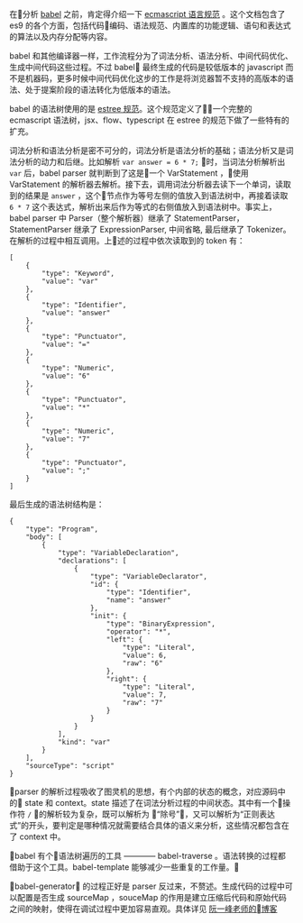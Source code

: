在分析 [babel](https://github.com/babel/babel) 之前，肯定得介绍一下 [ecmascript 语言规范](http://www.ecma-international.org/ecma-262/9.0/#sec-intro) 。这个文档包含了 es9 的各个方面，包括代码编码、语法规范、内置库的功能逻辑、语句和表达式的算法以及内存分配等内容。

babel 和其他编译器一样，工作流程分为了词法分析、语法分析、中间代码优化、生成中间代码这些过程。不过 babel 最终生成的代码是较低版本的 javascript 而不是机器码，更多时候中间代码优化这步的工作是将浏览器暂不支持的高版本的语法、处于提案阶段的语法转化为低版本的语法。

babel 的语法树使用的是 [estree 规范](https://github.com/estree/estree)。这个规范定义了一个完整的 ecmascript 语法树，jsx、flow、typescript 在 estree 的规范下做了一些特有的扩充。

词法分析和语法分析是密不可分的，词法分析是语法分析的基础；语法分析又是词法分析的动力和后继。比如解析 `var answer = 6 * 7;` 时，当词法分析解析出 `var` 后，babel parser 就判断到了这是一个 VarStatement ，使用 VarStatement 的解析器去解析。接下去，调用词法分析器去读下一个单词，读取到的结果是 `answer` ，这个节点作为等号左侧的值放入到语法树中，再接着读取 `6 * 7` 这个表达式，解析出来后作为等式的右侧值放入到语法树中。事实上，babel parser 中 Parser（整个解析器）继承了 StatementParser，StatementParser 继承了 ExpressionParser, 中间省略, 最后继承了 Tokenizer。在解析的过程中相互调用。上述的过程中依次读取到的 token 有：
```
[
    {
        "type": "Keyword",
        "value": "var"
    },
    {
        "type": "Identifier",
        "value": "answer"
    },
    {
        "type": "Punctuator",
        "value": "="
    },
    {
        "type": "Numeric",
        "value": "6"
    },
    {
        "type": "Punctuator",
        "value": "*"
    },
    {
        "type": "Numeric",
        "value": "7"
    },
    {
        "type": "Punctuator",
        "value": ";"
    }
]
```
最后生成的语法树结构是：
```
{
    "type": "Program",
    "body": [
        {
            "type": "VariableDeclaration",
            "declarations": [
                {
                    "type": "VariableDeclarator",
                    "id": {
                        "type": "Identifier",
                        "name": "answer"
                    },
                    "init": {
                        "type": "BinaryExpression",
                        "operator": "*",
                        "left": {
                            "type": "Literal",
                            "value": 6,
                            "raw": "6"
                        },
                        "right": {
                            "type": "Literal",
                            "value": 7,
                            "raw": "7"
                        }
                    }
                }
            ],
            "kind": "var"
        }
    ],
    "sourceType": "script"
}
```

parser 的解析过程吸收了图灵机的思想，有个内部的状态的概念，对应源码中的 state 和 context。state 描述了在词法分析过程的中间状态。其中有一个操作符 `/` 的解析较为复杂，既可以解析为 “除号”，又可以解析为“正则表达式”的开头，要判定是哪种情况就需要结合具体的语义来分析，这些情况都包含在了 context 中。

babel 有个语法树遍历的工具 ———— babel-traverse 。语法转换的过程都借助于这个工具。babel-template 能够减少一些重复的工作量。

babel-generator 的过程正好是 parser 反过来，不赘述。生成代码的过程中可以配置是否生成 sourceMap ，souceMap 的作用是建立压缩后代码和原始代码之间的映射，使得在调试过程中更加容易直观。具体详见 [阮一峰老师的博客](http://www.ruanyifeng.com/blog/2013/01/javascript_source_map.html)